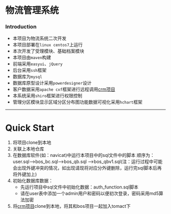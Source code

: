 
# 物流管理系统
### Introduction
* 本项目为物流系统二次开发
* 本项目部署在`linux centos7`上运行
* 本次开发了受理模块、基础档案模块
* 本项目由`maven`构建
* 前端采用`easyui`、`jQuery`
* 后台采用`ssh`框架
* 数据库为`mysql`
* 数据库原型设计采用`powerdesigner`设计
* 客户数据采用`apache cxf`框架进行远程调用[crm项目](https://github.com/Scavenger-s/crm.git)
* 本系统采用`shiro`框架进行权限控制
* 管理分区模块显示区域分区分布图功能数据可视化采用`hchart`框架
---
# Quick Start
1. 将项目clone到本地
2. 关联上本地仓库
3. 在数据库软件(如：navicat)中运行本项目中的sql文件中的脚本
   顺序为：
   user.sql-->bos_bc.sql-->bos_qb.sql
   -->bos_qbv1.sql(注：运行过程中可能会出现外键冲突的情况，如出现请现将对应分外键删除，运行完sql脚本后再将外键加上)
4. 初始化数据库数据：
   * 先运行项目中sql文件中初始化数据：auth_function.sql脚本
   * 请在user表中添加一个admin用户和密码以便初次登录，密码采用md5算法加密
5. 将[crm项目](https://github.com/Scavenger-s/crm.git)clone到本地，将其和bos项目一起加入tomact下


